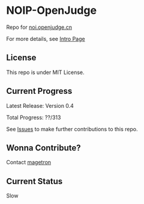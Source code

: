 # NOIP-OpenJudge

Repo for [noi.openjudge.cn](http://noi.openjudge.cn/)

For more details, see [Intro Page](http://magetron.github.io/NOIP-openjudge/)

## License

This repo is under MIT License.

## Current Progress

Latest Release: Version 0.4

Total Progress: ??/313 

See [Issues](https://github.com/magetron/NOIP-openjudge/issues) to make further contributions to this repo.

## Wonna Contribute?

Contact [magetron](http://scr.im/patrickw)

## Current Status

Slow
